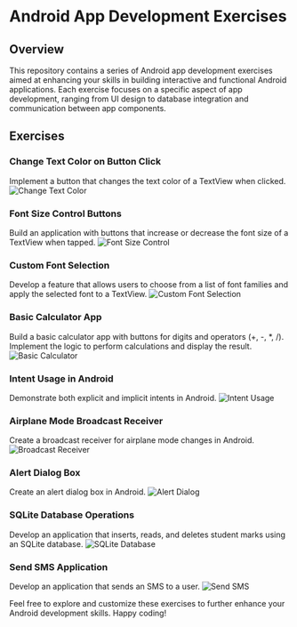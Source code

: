 # Android App Development Exercises

## Overview
This repository contains a series of Android app development exercises aimed at enhancing your skills in building interactive and functional Android applications. Each exercise focuses on a specific aspect of app development, ranging from UI design to database integration and communication between app components.

## Exercises
### Change Text Color on Button Click
Implement a button that changes the text color of a TextView when clicked.
![Change Text Color](/images/Picture1.png)

### Font Size Control Buttons
Build an application with buttons that increase or decrease the font size of a TextView when tapped.
![Font Size Control](/images/Picture2.png)

### Custom Font Selection
Develop a feature that allows users to choose from a list of font families and apply the selected font to a TextView.
![Custom Font Selection](/images/Picture3.png)

### Basic Calculator App
Build a basic calculator app with buttons for digits and operators (+, -, *, /).
Implement the logic to perform calculations and display the result.
![Basic Calculator](/images/Picture4.png)

### Intent Usage in Android
Demonstrate both explicit and implicit intents in Android.
![Intent Usage](/images/Picture5.png)

### Airplane Mode Broadcast Receiver
Create a broadcast receiver for airplane mode changes in Android.
![Broadcast Receiver](/images/Picture6.png)

### Alert Dialog Box
Create an alert dialog box in Android.
![Alert Dialog](/images/Picture7.png)

### SQLite Database Operations
Develop an application that inserts, reads, and deletes student marks using an SQLite database.
![SQLite Database](/images/Picture8.png)

### Send SMS Application
Develop an application that sends an SMS to a user.
![Send SMS](/images/Picture9.png)

Feel free to explore and customize these exercises to further enhance your Android development skills. Happy coding!
